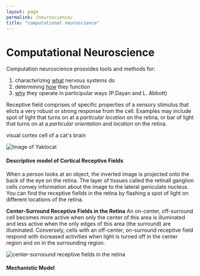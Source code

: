 ```yaml
---
layout: page
permalink: /neuroscience/
title: "computational neuroscience"
---
```


# Computational Neuroscience
Computation neuroscience proovides tools and methods for:
1. characterizing [what](https://github.com/sophiechenyang/sophiechenyang.github.io/blob/main/neuroscience.md#descriptive-model-of-cortical-receptive-fields) nervous systems do
1. determining [how](https://github.com/sophiechenyang/sophiechenyang.github.io/blob/main/neuroscience.md#mechanistic-model-of) they function
1. [why](http://google.com) they operate in participular ways 
(P.Dayan and L. Abbott)

Receptive field comprises of specific properties of a sensory stimulus that elicts a very robust or strong response from the cell. Examples may include spot of light that turns on at a _particular location_ on the retina, or bar of light that turns on at a _particular orientation_ and _location_ on the retina. 

visual cortex cell of a cat's brain

![Image of Yaktocat](https://i.imgur.com/ae7WEws.png)
 
#### Descriptive model of Cortical Receptive Fields 
When a person looks at an object, the inverted image is projected onto the back of the eye on the retina. The layer of tissues called the retinall ganglion cells convey information about the image to the lateral geniculate nucleus. You can find the receptive fiellds in the retina by flashing a spot of light on different locations of the retina. 

**Center-Surround Receptive Fields in the Retina**
An on-center, off-surround cell becomes more active when only the center of this area is illuminated and less active when the only edges of this area (the surround) are illuminated. Conversely, cells with an off-center, on-surround receptive field respond with increased activities when light is turned off in the center region and on in the surrounding region.  

![center-surroound receptive fields in the retina](https://i.imgur.com/7pklArV.png)

#### Mechanistic Model

